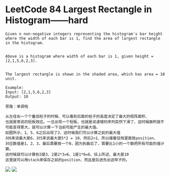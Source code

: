 # LeetCode 84 Largest Rectangle in Histogram——hard

```
Given n non-negative integers representing the histogram's bar height where the width of each bar is 1, find the area of largest rectangle in the histogram.


Above is a histogram where width of each bar is 1, given height = [2,1,5,6,2,3].


The largest rectangle is shown in the shaded area, which has area = 10 unit.
 
Example:
Input: [2,1,5,6,2,3]
Output: 10

思路：单调栈

从左往右一个个叠加柱子的时候、可以看到后面的柱子的高度决定了最大的矩阵面积、
也就是常说的短板效应。一旦出现一个短板、也就是说递增的序列突然下滑了、这时候面积就不可能变得更大，就可以计算一下当前可能产生的最大值。
如图所示、1、5、6之后出现了2、这时候我们可以计算之前的最大值
对6来说最大是6、对5来说最大是5*2 = 10、然后2>1、所以接着往栈里面放position、
对应数值是1、2、3，最后需要放一个0，因为到最后了，需要比1小的一个数把所有可能的值计算。
这时候就可以计算到3是3、2是2*3=6、1是1*6=6、综上所述、最大是10
这里就可以用stack来保存之前的position、而且是后进先出这样子的。
```
![](https://github.com/only-you/interview/blob/master/picture/84-1.png)
![](https://github.com/only-you/interview/blob/master/picture/84-2.png)
